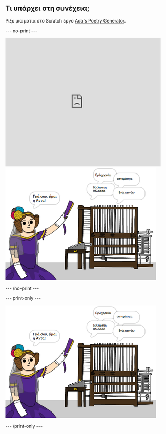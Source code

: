## Τι υπάρχει στη συνέχεια;

Ρίξε μια ματιά στο Scratch έργο [Ada's Poetry Generator](https://projects.raspberrypi.org/en/projects/poetry-generator).

--- no-print ---

<div class="scratch-preview">
  <iframe allowtransparency="true" width="485" height="402" src="https://scratch.mit.edu/projects/embed/77844926/?autostart=false" frameborder="0" scrolling="no"></iframe>
  <img src="images/poetry-final.png">
</div>

--- /no-print ---

--- print-only ---

![στιγμιότυπο οθόνης παιχνιδιού](images/poetry-final.png)

--- /print-only ---